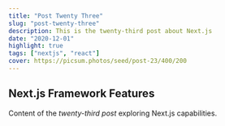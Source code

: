```yaml
---
title: "Post Twenty Three"
slug: "post-twenty-three"
description: This is the twenty-third post about Next.js
date: "2020-12-01"
highlight: true
tags: ["nextjs", "react"]
cover: https://picsum.photos/seed/post-23/400/200
---
```


## Next.js Framework Features

Content of the _twenty-third post_ exploring Next.js capabilities.
